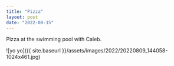 ```yaml
---
title: "Pizza"
layout: post
date: "2022-08-15"
---
```


Pizza at the swimming pool with Caleb.

![yo yo]({{ site.baseurl }}/assets/images/2022/20220809_144058-1024x461.jpg)
